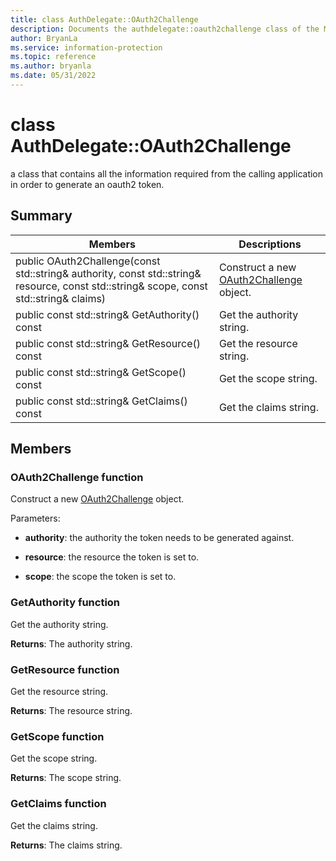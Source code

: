 ```yaml
---
title: class AuthDelegate::OAuth2Challenge 
description: Documents the authdelegate::oauth2challenge class of the Microsoft Information Protection (MIP) SDK.
author: BryanLa
ms.service: information-protection
ms.topic: reference
ms.author: bryanla
ms.date: 05/31/2022
---
```


# class AuthDelegate::OAuth2Challenge 
a class that contains all the information required from the calling application in order to generate an oauth2 token.
  
## Summary
 Members                        | Descriptions                                
--------------------------------|---------------------------------------------
public OAuth2Challenge(const std::string& authority, const std::string& resource, const std::string& scope, const std::string& claims)  |  Construct a new [OAuth2Challenge](undefined) object.
public const std::string& GetAuthority() const  |  Get the authority string.
public const std::string& GetResource() const  |  Get the resource string.
public const std::string& GetScope() const  |  Get the scope string.
public const std::string& GetClaims() const  |  Get the claims string.
  
## Members
  
### OAuth2Challenge function
Construct a new [OAuth2Challenge](undefined) object.

Parameters:  
* **authority**: the authority the token needs to be generated against. 


* **resource**: the resource the token is set to. 


* **scope**: the scope the token is set to.


  
### GetAuthority function
Get the authority string.

  
**Returns**: The authority string.
  
### GetResource function
Get the resource string.

  
**Returns**: The resource string.
  
### GetScope function
Get the scope string.

  
**Returns**: The scope string.
  
### GetClaims function
Get the claims string.

  
**Returns**: The claims string.